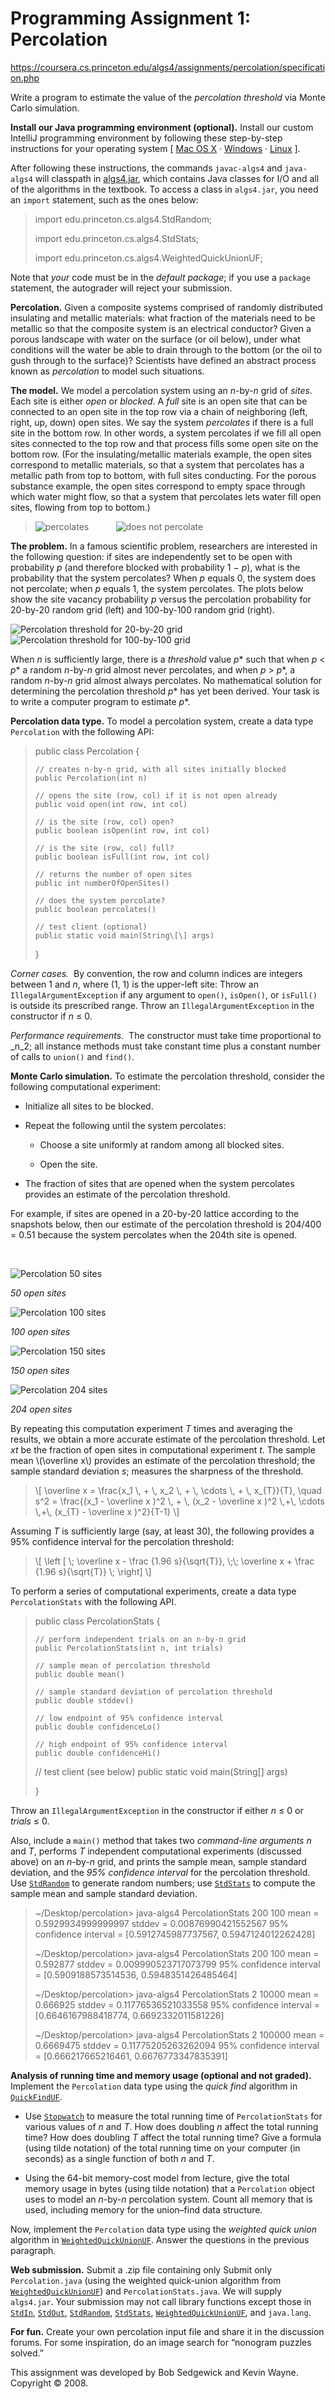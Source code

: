 # Programming Assignment 1: Percolation

https://coursera.cs.princeton.edu/algs4/assignments/percolation/specification.php

Write a program to estimate the value of the _percolation threshold_ via Monte Carlo simulation.

**Install our Java programming environment (optional).** Install our custom IntelliJ programming environment by following these step-by-step instructions for your operating system \[ [Mac OS X](https://lift.cs.princeton.edu/java/mac) · [Windows](https://lift.cs.princeton.edu/java/windows) · [Linux](https://lift.cs.princeton.edu/java/linux) \].

After following these instructions, the commands `javac-algs4` and `java-algs4` will classpath in [algs4.jar](https://algs4.cs.princeton.edu/code/algs4.jar), which contains Java classes for I/O and all of the algorithms in the textbook. To access a class in `algs4.jar`, you need an `import` statement, such as the ones below:

> import edu.princeton.cs.algs4.StdRandom;
> 
> import edu.princeton.cs.algs4.StdStats;
> 
> import edu.princeton.cs.algs4.WeightedQuickUnionUF;

Note that _your_ code must be in the _default package_; if you use a `package` statement, the autograder will reject your submission.

**Percolation.** Given a composite systems comprised of randomly distributed insulating and metallic materials: what fraction of the materials need to be metallic so that the composite system is an electrical conductor? Given a porous landscape with water on the surface (or oil below), under what conditions will the water be able to drain through to the bottom (or the oil to gush through to the surface)? Scientists have defined an abstract process known as _percolation_ to model such situations.

**The model.** We model a percolation system using an _n_\-by-_n_ grid of _sites_. Each site is either _open_ or _blocked_. A _full_ site is an open site that can be connected to an open site in the top row via a chain of neighboring (left, right, up, down) open sites. We say the system _percolates_ if there is a full site in the bottom row. In other words, a system percolates if we fill all open sites connected to the top row and that process fills some open site on the bottom row. (For the insulating/metallic materials example, the open sites correspond to metallic materials, so that a system that percolates has a metallic path from top to bottom, with full sites conducting. For the porous substance example, the open sites correspond to empty space through which water might flow, so that a system that percolates lets water fill open sites, flowing from top to bottom.)

> ![percolates](../../img/percolates-yes.png)           ![does not percolate](../../img/percolates-no.png)

**The problem.** In a famous scientific problem, researchers are interested in the following question: if sites are independently set to be open with probability _p_ (and therefore blocked with probability 1 − _p_), what is the probability that the system percolates? When _p_ equals 0, the system does not percolate; when _p_ equals 1, the system percolates. The plots below show the site vacancy probability _p_ versus the percolation probability for 20-by-20 random grid (left) and 100-by-100 random grid (right).

![Percolation threshold for 20-by-20 grid](../../img/percolation-threshold20.png)                ![Percolation threshold for 100-by-100 grid](../../img/percolation-threshold100.png)

When _n_ is sufficiently large, there is a _threshold_ value _p_\* such that when _p_ < _p_\* a random _n_\-by-_n_ grid almost never percolates, and when _p_ > _p_\*, a random _n_\-by-_n_ grid almost always percolates. No mathematical solution for determining the percolation threshold _p_\* has yet been derived. Your task is to write a computer program to estimate _p_\*.

**Percolation data type.** To model a percolation system, create a data type `Percolation` with the following API:

> public class Percolation {
>
>     // creates n-by-n grid, with all sites initially blocked
>     public Percolation(int n)
>
>     // opens the site (row, col) if it is not open already
>     public void open(int row, int col)
>
>     // is the site (row, col) open?
>     public boolean isOpen(int row, int col)
>
>     // is the site (row, col) full?
>     public boolean isFull(int row, int col)
>
>     // returns the number of open sites
>     public int numberOfOpenSites()
>
>     // does the system percolate?
>     public boolean percolates()
>
>     // test client (optional)
>     public static void main(String\[\] args)
> }

_Corner cases._  By convention, the row and column indices are integers between 1 and _n_, where (1, 1) is the upper-left site: Throw an `IllegalArgumentException` if any argument to `open()`, `isOpen()`, or `isFull()` is outside its prescribed range. Throw an `IllegalArgumentException` in the constructor if _n_ ≤ 0.

_Performance requirements._  The constructor must take time proportional to _n_2; all instance methods must take constant time plus a constant number of calls to `union()` and `find()`.

**Monte Carlo simulation.** To estimate the percolation threshold, consider the following computational experiment:

*   Initialize all sites to be blocked.

*   Repeat the following until the system percolates:

    *   Choose a site uniformly at random among all blocked sites.

    *   Open the site.

*   The fraction of sites that are opened when the system percolates provides an estimate of the percolation threshold.

For example, if sites are opened in a 20-by-20 lattice according to the snapshots below, then our estimate of the percolation threshold is 204/400 = 0.51 because the system percolates when the 204th site is opened.

     

![Percolation 50 sites](../../img/percolation-50.png)

_50 open sites_

![Percolation 100 sites](../../img/percolation-100.png)

_100 open sites_

![Percolation 150 sites](../../img/percolation-150.png)

_150 open sites_

![Percolation 204 sites](../../img/percolation-204.png)

_204 open sites_

By repeating this computation experiment _T_ times and averaging the results, we obtain a more accurate estimate of the percolation threshold. Let _xt_ be the fraction of open sites in computational experiment _t_. The sample mean \\(\\overline x\\) provides an estimate of the percolation threshold; the sample standard deviation _s_; measures the sharpness of the threshold.

> \\\[ \\overline x = \\frac{x\_1 \\, + \\, x\_2 \\, + \\, \\cdots \\, + \\, x\_{T}}{T}, \\quad s^2 = \\frac{(x\_1 - \\overline x )^2 \\, + \\, (x\_2 - \\overline x )^2 \\,+\\, \\cdots \\,+\\, (x\_{T} - \\overline x )^2}{T-1} \\\]

Assuming _T_ is sufficiently large (say, at least 30), the following provides a 95% confidence interval for the percolation threshold:

> \\\[ \\left \[ \\; \\overline x - \\frac {1.96 s}{\\sqrt{T}}, \\;\\; \\overline x + \\frac {1.96 s}{\\sqrt{T}} \\; \\right\] \\\]

To perform a series of computational experiments, create a data type `PercolationStats` with the following API.

> public class PercolationStats {
>
>     // perform independent trials on an n-by-n grid
>     public PercolationStats(int n, int trials)
>
>     // sample mean of percolation threshold
>     public double mean()
>
>     // sample standard deviation of percolation threshold
>     public double stddev()
>
>     // low endpoint of 95% confidence interval
>     public double confidenceLo()
>
>     // high endpoint of 95% confidence interval
>     public double confidenceHi()
>
>    // test client (see below)
>    public static void main(String\[\] args)
>
> }

Throw an `IllegalArgumentException` in the constructor if either _n_ ≤ 0 or _trials_ ≤ 0.

Also, include a `main()` method that takes two _command-line arguments_ _n_ and _T_, performs _T_ independent computational experiments (discussed above) on an _n_\-by-_n_ grid, and prints the sample mean, sample standard deviation, and the _95% confidence interval_ for the percolation threshold. Use [`StdRandom`](https://algs4.cs.princeton.edu/code/javadoc/edu/princeton/cs/algs4/StdRandom.html) to generate random numbers; use [`StdStats`](https://algs4.cs.princeton.edu/code/javadoc/edu/princeton/cs/algs4/StdStats.html) to compute the sample mean and sample standard deviation.

> ~/Desktop/percolation> java-algs4 PercolationStats 200 100
> mean                    = 0.5929934999999997
> stddev                  = 0.00876990421552567
> 95% confidence interval = \[0.5912745987737567, 0.5947124012262428\]
>
> ~/Desktop/percolation> java-algs4 PercolationStats 200 100
> mean                    = 0.592877
> stddev                  = 0.009990523717073799
> 95% confidence interval = \[0.5909188573514536, 0.5948351426485464\]
>
> ~/Desktop/percolation> java-algs4 PercolationStats 2 10000
> mean                    = 0.666925
> stddev                  = 0.11776536521033558
> 95% confidence interval = \[0.6646167988418774, 0.6692332011581226\]
>
> ~/Desktop/percolation> java-algs4 PercolationStats 2 100000
> mean                    = 0.6669475
> stddev                  = 0.11775205263262094
> 95% confidence interval = \[0.666217665216461, 0.6676773347835391\]

**Analysis of running time and memory usage (optional and not graded).** Implement the `Percolation` data type using the _quick find_ algorithm in [`QuickFindUF`](https://algs4.cs.princeton.edu/code/javadoc/edu/princeton/cs/algs4/QuickFindUF.html).

*   Use [`Stopwatch`](https://algs4.cs.princeton.edu/code/javadoc/edu/princeton/cs/algs4/Stopwatch.html) to measure the total running time of `PercolationStats` for various values of _n_ and _T_. How does doubling _n_ affect the total running time? How does doubling _T_ affect the total running time? Give a formula (using tilde notation) of the total running time on your computer (in seconds) as a single function of both _n_ and _T_.

*   Using the 64-bit memory-cost model from lecture, give the total memory usage in bytes (using tilde notation) that a `Percolation` object uses to model an _n_\-by-_n_ percolation system. Count all memory that is used, including memory for the union–find data structure.

Now, implement the `Percolation` data type using the _weighted quick union_ algorithm in [`WeightedQuickUnionUF`](https://algs4.cs.princeton.edu/code/javadoc/edu/princeton/cs/algs4/WeightedQuickUnionUF.html). Answer the questions in the previous paragraph.

**Web submission.** Submit a .zip file containing only Submit only `Percolation.java` (using the weighted quick-union algorithm from [`WeightedQuickUnionUF`](https://algs4.cs.princeton.edu/code/javadoc/edu/princeton/cs/algs4/WeightedQuickUnionUF.html)) and `PercolationStats.java`. We will supply `algs4.jar`. Your submission may not call library functions except those in [`StdIn`](https://algs4.cs.princeton.edu/code/javadoc/edu/princeton/cs/algs4/StdIn.html), [`StdOut`](https://algs4.cs.princeton.edu/code/javadoc/edu/princeton/cs/algs4/StdOut.html), [`StdRandom`](https://algs4.cs.princeton.edu/code/javadoc/edu/princeton/cs/algs4/StdRandom.html), [`StdStats`](https://algs4.cs.princeton.edu/code/javadoc/edu/princeton/cs/algs4/StdStats.html), [`WeightedQuickUnionUF`](https://algs4.cs.princeton.edu/code/javadoc/edu/princeton/cs/algs4/WeightedQuickUnionUF.html), and `java.lang`.

**For fun.** Create your own percolation input file and share it in the discussion forums. For some inspiration, do an image search for “nonogram puzzles solved.”



This assignment was developed by Bob Sedgewick and Kevin Wayne.  
Copyright © 2008.